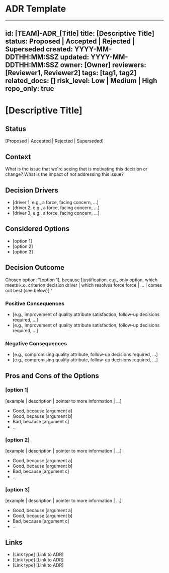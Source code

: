 # ADR Template

---
id: [TEAM]-ADR_[Title]
title: [Descriptive Title]
status: Proposed | Accepted | Rejected | Superseded
created: YYYY-MM-DDTHH:MM:SSZ
updated: YYYY-MM-DDTHH:MM:SSZ
owner: [Owner]
reviewers: [Reviewer1, Reviewer2]
tags: [tag1, tag2]
related_docs: []
risk_level: Low | Medium | High
repo_only: true
---

# [Descriptive Title]

## Status

[Proposed | Accepted | Rejected | Superseded]

## Context

What is the issue that we're seeing that is motivating this decision or change? What is the impact of not addressing this issue?

## Decision Drivers

- [driver 1, e.g., a force, facing concern, …]
- [driver 2, e.g., a force, facing concern, …]
- [driver 3, e.g., a force, facing concern, …]

## Considered Options

- [option 1]
- [option 2]
- [option 3]

## Decision Outcome

Chosen option: "[option 1], because [justification. e.g., only option, which meets k.o. criterion decision driver | which resolves force force | … | comes out best (see below)]."

### Positive Consequences

- [e.g., improvement of quality attribute satisfaction, follow-up decisions required, …]
- [e.g., improvement of quality attribute satisfaction, follow-up decisions required, …]

### Negative Consequences

- [e.g., compromising quality attribute, follow-up decisions required, …]
- [e.g., compromising quality attribute, follow-up decisions required, …]

## Pros and Cons of the Options

### [option 1]

[example | description | pointer to more information | …] <!-- optional -->

- Good, because [argument a]
- Good, because [argument b]
- Bad, because [argument c]
- … <!-- numbers of pros and cons can vary -->

### [option 2]

[example | description | pointer to more information | …] <!-- optional -->

- Good, because [argument a]
- Good, because [argument b]
- Bad, because [argument c]
- … <!-- numbers of pros and cons can vary -->

### [option 3]

[example | description | pointer to more information | …] <!-- optional -->

- Good, because [argument a]
- Good, because [argument b]
- Bad, because [argument c]
- … <!-- numbers of pros and cons can vary -->

## Links

- [Link type] [Link to ADR] <!-- example: Refined by [ADR-0005](example-adr.md) -->
- [Link type] [Link to ADR] <!-- example: Depends on [ADR-0005](example-adr.md) -->
- [Link type] [Link to ADR] <!-- example: Alternative to [ADR-0005](example-adr.md) -->